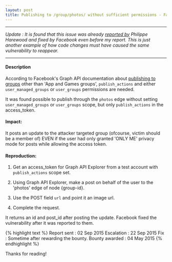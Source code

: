 ```yaml
---
layout: post
title: Publishing to /group/photos/ without sufficient permissions - Facebook Bug
---
```


---

<i>Update : It is found that this issue was already <a href="http://philippeharewood.com/the-group-idphotos-endpoint-isnt-obeying-the-publish_actions-and-user_groups-permission-requirement/">reported by</a> Philippe Harewood and fixed by Facebook 
even before my report. This is just another example of how code changes must have caused the same vulnerability to reappear.</i>

---

#### Description


According to Facebook's Graph API documentation about <a href="https://developers.facebook.com/docs/graph-api/reference/v2.9/group/feed">publishing to groups</a> other than 'App and Games groups', `publish_actions` and either `user_managed_groups` or `user_groups` permissions are needed.

It was found possible to publish through the `photos` edge without setting `user_managed_groups` or `user_groups` scope, but only `publish_actions` in the access_token. 

#### Impact:

It posts an update to the attacker targeted group (ofcourse, victim should be a member of) EVEN if the user had only granted 'ONLY ME' privacy mode for posts while allowing the access token.

#### Reproduction:


1. Get an access_token for Graph API Explorer from a test account with `publish_actions` scope set.

2. Using Graph API Explorer, make a post on behalf of the user to the 'photos' edge of node {group-id}.

3. Use the POST field `url` and point it an image url.

4. Complete the request.

It returns an id and post_id after posting the update. Facebook fixed the vulnerability after it was reported to them.

{% highlight text %} 
Report sent : 02 Sep 2015 
Escalation : 22 Sep 2015 
Fix : Sometime after rewarding the bounty.
Bounty awarded : 04 May 2015 
{% endhighlight %}

Thanks for reading!

